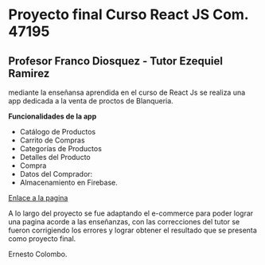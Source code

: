 # Proyecto final Curso React JS Com. 47195
## Profesor Franco Diosquez - Tutor Ezequiel Ramirez

mediante la enseñansa aprendida en el curso de React Js se realiza una app dedicada a la venta de proctos de Blanqueria.

**Funcionalidades de la app**

- Catálogo de Productos
- Carrito de Compras
- Categorías de Productos
- Detalles del Producto
- Compra
- Datos del Comprador:
- Almacenamiento en Firebase.

[Enlace a la pagina](https://umablanqueria.netlify.app/ "Enlace a la pagina")

A lo largo del proyecto se fue adaptando el e-commerce para poder lograr una pagina acorde a las enseñanzas, con las correcciones del tutor se fueron corrigiendo los errores y lograr obtener el resultado que se presenta como proyecto final.

Ernesto Colombo.
